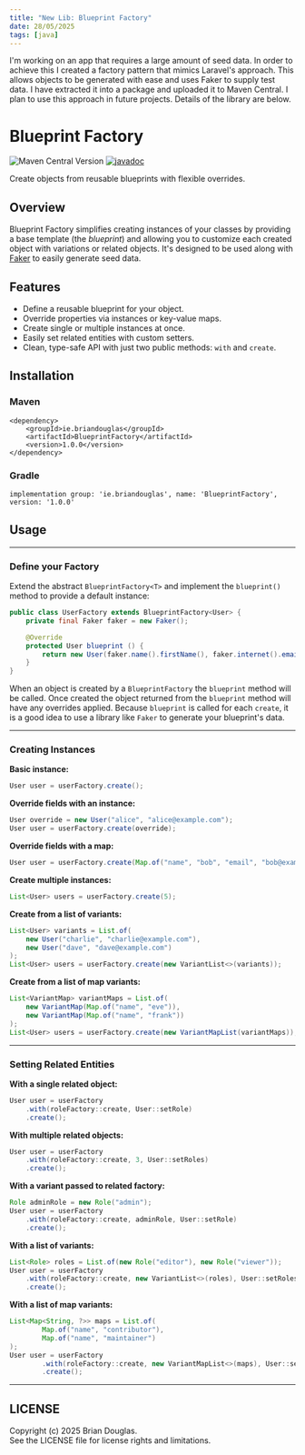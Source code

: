 ```yaml
---
title: "New Lib: Blueprint Factory"
date: 28/05/2025
tags: [java]
---
```


I'm working on an app that requires a large amount of seed data. In order to achieve this I created a factory pattern
that mimics Laravel's approach. This allows objects to be generated with ease and uses Faker to supply test data. I 
have extracted it into a package and uploaded it to Maven Central. I plan to use this approach in future projects. 
Details of the library are below.

<!-- more -->

# Blueprint Factory

![Maven Central Version](https://img.shields.io/maven-central/v/ie.briandouglas/BlueprintFactory)
[![javadoc](https://javadoc.io/badge2/ie.briandouglas/BlueprintFactory/javadoc.svg)](https://javadoc.io/doc/ie.briandouglas/BlueprintFactory)

Create objects from reusable blueprints with flexible overrides.

## Overview

Blueprint Factory simplifies creating instances of your classes by providing a base template (the *blueprint*) and allowing you to customize each created object with variations or related objects.
It's designed to be used along with [Faker](https://github.com/DiUS/java-faker) to easily generate seed data.

## Features

- Define a reusable blueprint for your object.
- Override properties via instances or key-value maps.
- Create single or multiple instances at once.
- Easily set related entities with custom setters.
- Clean, type-safe API with just two public methods: `with` and `create`.

## Installation

### Maven

```
<dependency>
    <groupId>ie.briandouglas</groupId>
    <artifactId>BlueprintFactory</artifactId>
    <version>1.0.0</version>
</dependency>
```

### Gradle

```
implementation group: 'ie.briandouglas', name: 'BlueprintFactory', version: '1.0.0'
```

## Usage

---

### Define your Factory

Extend the abstract `BlueprintFactory<T>` and implement the `blueprint()` method to provide a default instance:

```java
public class UserFactory extends BlueprintFactory<User> {
    private final Faker faker = new Faker();

    @Override
    protected User blueprint () {
        return new User(faker.name().firstName(), faker.internet().emailAddress());
    }
}
```

When an object is created by a `BlueprintFactory` the `blueprint` method will be called. Once created
the object returned from the `blueprint` method will have any overrides applied. Because `blueprint` is
called for each `create`, it is a good idea to use a library like `Faker` to generate your blueprint's
data.

---

### Creating Instances

**Basic instance:**

```java
User user = userFactory.create();
```

**Override fields with an instance:**

```java
User override = new User("alice", "alice@example.com");
User user = userFactory.create(override);
```

**Override fields with a map:**

```java
User user = userFactory.create(Map.of("name", "bob", "email", "bob@example.com"));
```

**Create multiple instances:**

```java
List<User> users = userFactory.create(5);
```

**Create from a list of variants:**

```java
List<User> variants = List.of(
    new User("charlie", "charlie@example.com"),
    new User("dave", "dave@example.com")
);
List<User> users = userFactory.create(new VariantList<>(variants));
```

**Create from a list of map variants:**

```java
List<VariantMap> variantMaps = List.of(
    new VariantMap(Map.of("name", "eve")),
    new VariantMap(Map.of("name", "frank"))
);
List<User> users = userFactory.create(new VariantMapList(variantMaps));
```

---

### Setting Related Entities

**With a single related object:**

```java
User user = userFactory
    .with(roleFactory::create, User::setRole)
    .create();
```

**With multiple related objects:**

```java
User user = userFactory
    .with(roleFactory::create, 3, User::setRoles)
    .create();
```

**With a variant passed to related factory:**

```java
Role adminRole = new Role("admin");
User user = userFactory
    .with(roleFactory::create, adminRole, User::setRole)
    .create();
```

**With a list of variants:**

```java
List<Role> roles = List.of(new Role("editor"), new Role("viewer"));
User user = userFactory
    .with(roleFactory::create, new VariantList<>(roles), User::setRoles)
    .create();
```

**With a list of map variants:**

```java
List<Map<String, ?>> maps = List.of(
        Map.of("name", "contributor"),
        Map.of("name", "maintainer")
);
User user = userFactory
        .with(roleFactory::create, new VariantMapList<>(maps), User::setRoles)
        .create();
```

---

## LICENSE

Copyright (c) 2025 Brian Douglas.  
See the LICENSE file for license rights and limitations.